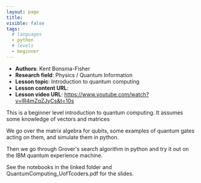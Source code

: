 ```yaml
---
layout: page
title:
visible: false
tags:
  # languages
  - python
  # levels
  - beginner
---
```

<!-- change visible to true if you want it on the site -->
<!-- remove any tags listed above that are not relevant -->

 - **Authors**: Kent Bonsma-Fisher
 - **Research field**: Physics / Quantum Information
 - **Lesson topic**: Introduction to quantum computing
 - **Lesson content URL**: <link>
 - **Lesson video URL**: https://www.youtube.com/watch?v=lR4mZqZJyCs&t=10s

This is a beginner level introduction to quantum computing. It assumes some knowledge of vectors and matrices

We go over the matrix algebra for qubits, some examples of quantum gates acting on them, and simulate them in python. 

Then we go through Grover's search algorithm in python and try it out on the IBM quantum experience machine.

See the notebooks in the linked folder and QuantumComputing_UofTcoders.pdf for the slides.
